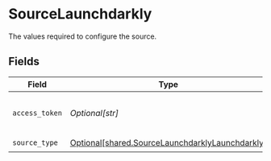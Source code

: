 # SourceLaunchdarkly

The values required to configure the source.


## Fields

| Field                                                                                                        | Type                                                                                                         | Required                                                                                                     | Description                                                                                                  |
| ------------------------------------------------------------------------------------------------------------ | ------------------------------------------------------------------------------------------------------------ | ------------------------------------------------------------------------------------------------------------ | ------------------------------------------------------------------------------------------------------------ |
| `access_token`                                                                                               | *Optional[str]*                                                                                              | :heavy_check_mark:                                                                                           | Your Access token. See <a href="https://apidocs.launchdarkly.com/#section/Overview/Authentication">here</a>. |
| `source_type`                                                                                                | [Optional[shared.SourceLaunchdarklyLaunchdarkly]](undefined/models/shared/sourcelaunchdarklylaunchdarkly.md) | :heavy_check_mark:                                                                                           | N/A                                                                                                          |